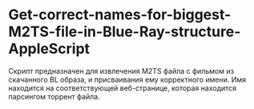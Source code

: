 # Get-correct-names-for-biggest-M2TS-file-in-Blue-Ray-structure-AppleScript
Скрипт предназначен для извлечения M2TS файла с фильмом из скачанного BL образа, и присваивания ему корректного имени. Имя находится на соответствующей веб-странице, которая находится парсингом торрент файла.
